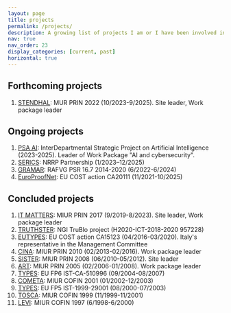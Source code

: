 ```yaml
---
layout: page
title: projects
permalink: /projects/
description: A growing list of projects I am or I have been involved in.
nav: true
nav_order: 23
display_categories: [current, past]
horizontal: true
---
```

## Forthcoming projects
1. [STENDHAL](/projects/2023-stendhal/): MUR PRIN 2022 (10/2023-9/2025). Site leader, Work package leader

## Ongoing projects
1. [PSA AI](/projects/2023-psaai): InterDepartmental Strategic Project on Artificial Intelligence (2023-2025). Leader of Work Package "AI and cybersecurity".
1. [SERICS](/projects/2023-serics/): NRRP Partnership (1/2023–12/2025)
1. [GRAMAR](/projects/2022-gramar/): RAFVG PSR 16.7 2014-2020 (6/2022-6/2024)
1. [EuroProofNet](/projects/2020-europroofnet/): EU COST action CA20111 (11/2021-10/2025)

## Concluded projects
1. [IT MATTERS](/projects/2017-it-matters/): MIUR PRIN 2017 (9/2019-8/2023). Site leader, Work package leader
1. [TRUTHSTER](/projects/2022-truthster/): NGI TruBlo project (H2020-ICT-2018-2020 957228)
1. [EUTYPES](/projects/2015-eutypes/): EU COST action CA15123 (04/2016-03/2020). Italy's representative in the Management Committee
1. [CINA](/projects/2010-cina/): MIUR PRIN 2010 (02/2013-02/2016). Work package leader
1. [SISTER](/projects/2008-sister/): MIUR PRIN 2008 (06/2010-05/2012). Site leader
1. [ART](/projects/2005-art/): MIUR PRIN 2005 (02/2006-01/2008). Work package leader
1. [TYPES](/projects/2003-types/): EU FP6 IST-CA-510996 (09/2004-08/2007)
1. [COMETA](/projects/2001-cometa/): MIUR COFIN 2001 (01/2002-12/2003)
1. [TYPES](/projects/2000-types/): EU FP5 IST-1999-29001 (08/2000-07/2003)
1. [TOSCA](/projects/1999-tosca/): MIUR COFIN 1999 (11/1999-11/2001)
1. [LEVI](/projects/1997-levi/): MIUR COFIN 1997 (6/1998-6/2000)
